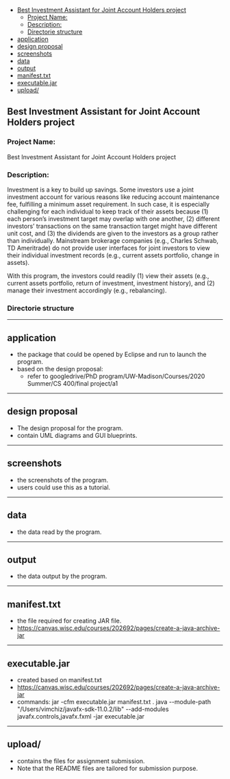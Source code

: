 <!-- @import "[TOC]" {cmd="toc" depthFrom=1 depthTo=6 orderedList=false} -->

<!-- code_chunk_output -->

- [Best Investment Assistant for Joint Account Holders project](#best-investment-assistant-for-joint-account-holders-project)
  - [Project Name:](#project-name)
  - [Description:](#description)
  - [Directorie structure](#directorie-structure)
- [application](#application)
- [design proposal](#design-proposal)
- [screenshots](#screenshots)
- [data](#data)
- [output](#output)
- [manifest.txt](#manifesttxt)
- [executable.jar](#executablejar)
- [upload/](#upload)

<!-- /code_chunk_output -->

## Best Investment Assistant for Joint Account Holders project

### Project Name:

Best Investment Assistant for Joint Account Holders project

### Description:

Investment is a key to build up savings. Some investors use a joint investment account for various reasons like reducing account maintenance fee, fulfilling a minimum asset requirement. In such case, it is especially challenging for each individual to keep track of their assets because (1) each person’s investment target may overlap with one another, (2) different investors’ transactions on the same transaction target might have different unit cost, and (3) the dividends are given to the investors as a group rather than individually. Mainstream brokerage companies (e.g., Charles Schwab, TD Ameritrade) do not provide user interfaces for joint investors to view their individual investment records (e.g., current assets portfolio, change in assets).

With this program, the investors could readily (1) view their assets (e.g., current assets portfolio, return of investment, investment history), and (2) manage their investment accordingly (e.g., rebalancing).

### Directorie structure

* * *

## application

-   the package that could be opened by Eclipse and run to launch the program.
-   based on the design proposal:
    -   refer to googledrive/PhD program/UW-Madison/Courses/2020 Summer/CS 400/final project/a1

* * *

## design proposal

-   The design proposal for the program.
-   contain UML diagrams and GUI blueprints.

* * *

## screenshots

-   the screenshots of the program.
-   users could use this as a tutorial.

* * *

## data

-   the data read by the program.

* * *

## output

-   the data output by the program.

* * *

## manifest.txt

-   the file required for creating JAR file.
-   <https://canvas.wisc.edu/courses/202692/pages/create-a-java-archive-jar>

* * *

## executable.jar

-   created based on manifest.txt
-   <https://canvas.wisc.edu/courses/202692/pages/create-a-java-archive-jar>
-   commands:
    jar -cfm executable.jar manifest.txt .
    java --module-path "/Users/vimchiz/javafx-sdk-11.0.2/lib" --add-modules javafx.controls,javafx.fxml -jar executable.jar

* * *

## upload/

-   contains the files for assignment submission.
-   Note that the README files are tailored for submission purpose.
